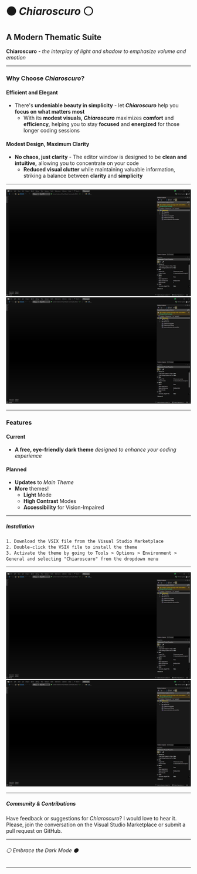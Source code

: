 ﻿# ⚫ *Chiaroscuro* ⚪

## A Modern Thematic Suite

**Chiaroscuro** - *the interplay of light and shadow to emphasize volume and emotion*

---

### Why Choose *Chiaroscuro*?

#### Efficient and Elegant

- There's **undeniable beauty in simplicity** - let ***Chiaroscuro*** help you **focus on what matters most**
  - With its **modest visuals, *Chiaroscuro*** maximizes **comfort** and **efficiency,** helping you to stay **focused** and **energized** for those longer coding sessions

#### Modest Design, Maximum Clarity

- **No chaos, just clarity** - The editor window is designed to be **clean and intuitive,** allowing you to concentrate on your code
  - **Reduced visual clutter** while maintaining valuable information, striking a balance between **clarity** and **simplicity**

---

![Preview Placeholder Alt Text](./ChiaroscuroPreview01.jpg)
![Preview Placeholder Alt Text](./ChiaroscuroPreview01.jpg)

---

### Features

#### Current

- **A free, eye-friendly dark theme** *designed to enhance your coding experience*

#### Planned

- **Updates** to *Main Theme*
- **More** themes!
  - **Light** Mode
  - **High Contrast** Modes
  - **Accessibility** for Vision-Impaired

---

##### Installation

```
1. Download the VSIX file from the Visual Studio Marketplace
2. Double-click the VSIX file to install the theme
3. Activate the theme by going to Tools > Options > Environment > General and selecting "Chiaroscuro" from the dropdown menu
```

---

![Preview Placeholder Alt Text](./ChiaroscuroPreview01.jpg)
![Preview Placeholder Alt Text](./ChiaroscuroPreview01.jpg)

---

##### Community & Contributions

Have feedback or suggestions for *Chiaroscuro*? I would love to hear it. Please, join the conversation on the Visual Studio Marketplace or submit a pull request on GitHub.

---

###### ⚪ *Embrace the Dark Mode* ⚫

---
